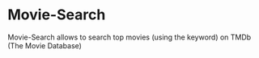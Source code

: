 # Movie-Search
Movie-Search allows to search top movies (using the keyword) on TMDb (The Movie Database)
